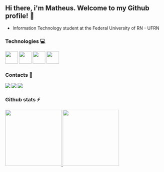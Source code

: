 <!DOCTYPE html>
<html lang="en">
<head>
    <meta charset="UTF-8">
    <meta name="viewport" content="width=device-width, initial-scale=1.0">
</head>
<body>
    <h2>Hi there, i'm Matheus. Welcome to my Github profile! &#128204</h2>
    <ul>
        <li>Information Technology student at the Federal University of RN - UFRN</li>
    </ul>
    <h3>Technologies &#128187</h3>
    <div>
        <img loading="lazy" src="https://cdn.jsdelivr.net/gh/devicons/devicon/icons/git/git-original.svg" width="40" height="40"/>
        <img loading="lazy" src="https://cdn.jsdelivr.net/gh/devicons/devicon@latest/icons/java/java-original.svg" width="40" height="40"/>
        <img loading="lazy" src="https://cdn.jsdelivr.net/gh/devicons/devicon@latest/icons/spring/spring-original-wordmark.svg" width="40" height="40"/>
        <img loading="lazy" src="https://cdn.jsdelivr.net/gh/devicons/devicon@latest/icons/vscode/vscode-original.svg" width="40" height="40"/>
    </div>
    <h3>Contacts &#128231</h3>
    <div>
        <a href="https://instagram.com/matheus.freitax" target="_blank"><img loading="lazy" src="https://img.shields.io/badge/-Instagram-%23E4405F?style=for-the-badge&logo=instagram&logoColor=white" target="_blank"></a>
        <a href = "mailto:mgsoutodelira@gmail.com"><img loading="lazy" src="https://img.shields.io/badge/Gmail-D14836?style=for-the-badge&logo=gmail&logoColor=white" target="_blank"></a>
        <a href="https://www.linkedin.com/in/mgsoutodelira" target="_blank"><img loading="lazy" src="https://img.shields.io/badge/-LinkedIn-%230077B5?style=for-the-badge&logo=linkedin&logoColor=white" target="_blank"></a>   
    </div>
    <h3>Github stats &#9889</h3>
    <div>
        <a href="https://github.com/Matheussfreitas">
        <img loading="lazy" height="180em" src="https://github-readme-stats.vercel.app/api?username=Matheussfreitas&show_icons=true&theme=dracula&include_all_commits=true&count_private=true"/>
        <img loading="lazy" height="180em" src="https://github-readme-stats.vercel.app/api/top-langs/?username=Matheussfreitas&layout=compact&langs_count=7&theme=dracula"/>
    </div>
</body>
</html>
